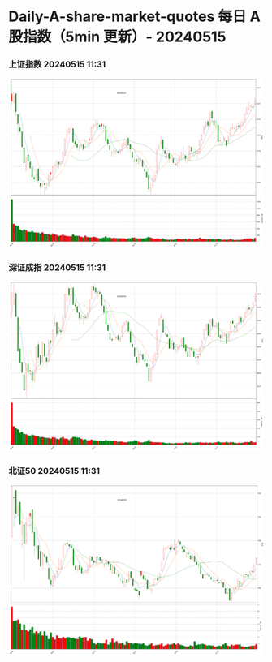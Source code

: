 
# Daily-A-share-market-quotes 每日 A 股指数（5min 更新）- 20240515

### 上证指数 20240515 11:31
![](./fig/2024/5/20240515-sh000001.png)

### 深证成指 20240515 11:31
![](./fig/2024/5/20240515-sz399001.png)

### 北证50 20240515 11:31
![](./fig/2024/5/20240515-bj899050.png)
